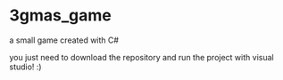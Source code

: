 # 3gmas_game
a small game created with C#

you just need to download the repository and run the project with visual studio! :)
